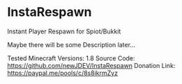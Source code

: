 # InstaRespawn
Instant Player Respawn for Spiot/Bukkit

Maybe there will be some Description later... 

Tested Minecraft Versions:
    1.8
Source Code:
    https://github.com/newJDEV/InstaRespawn
Donation Link:
    https://paypal.me/pools/c/8s8ikrmZyz

